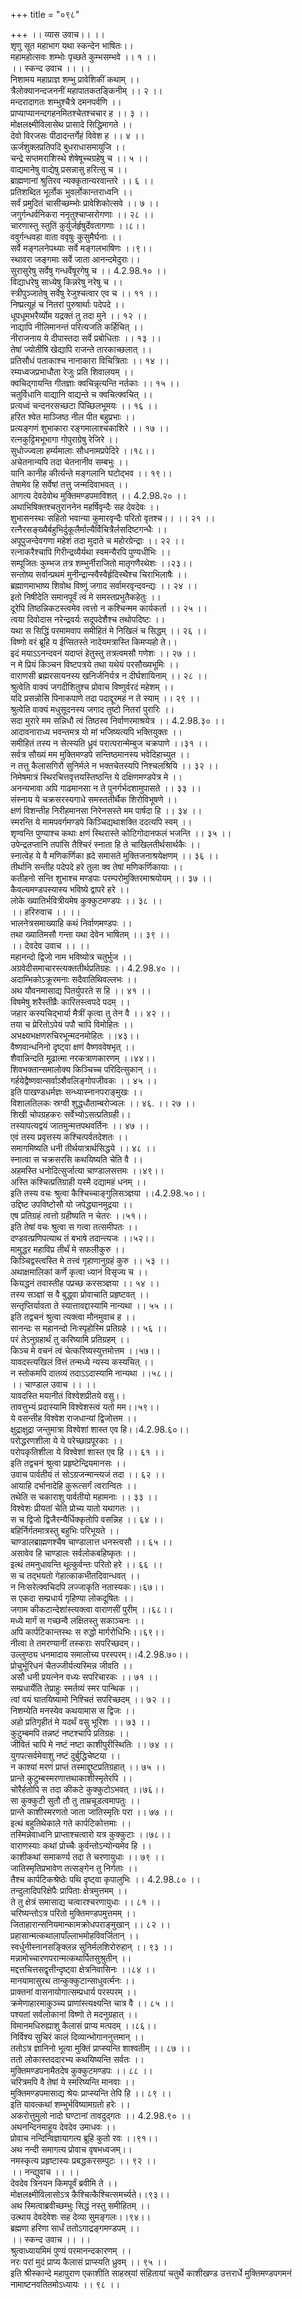 +++
title = "०९८"

+++
।। व्यास उवाच।। ।।  
शृणु सूत महाभाग यथा स्कन्देन भाषितः।।  
महामहोत्सवः शम्भोः पृच्छते कुम्भसम्भवे ।। १ ।।  
।। स्कन्द उवाच ।। ।।  
निशामय महाप्राज्ञ शम्भु प्रावेशिकीं कथाम् ।।  
त्रैलोक्यानन्दजननीं महापातकतङ्किनीम् ।। २ ।।  
मन्दरादागतः शम्भुश्चैत्रे दमनपर्वणि ।।  
प्राप्याप्यानन्दगहनमितश्चेतश्चचार ह ।। ३ ।।  
मोक्षलक्ष्मीविलासेथ प्रासादे सिद्धिमागते ।।  
देवो विरजसः पीठादन्तर्गेहं विवेश ह ।। ४ ।।  
ऊर्जशुक्लप्रतिपदि बुधराधासमायुजि ।।  
चन्द्रे सप्तमराशिस्थे शेषेषूच्चग्रहेषु च ।। ५ ।।  
वाद्यमानेषु वाद्येषु प्रसन्नासु हरित्सु च ।।  
ब्राह्मणानां श्रुतिरव न्यक्कृतान्यरवान्तरे ।। ६ ।।  
प्रतिशब्दित भूर्लोक भुवर्लोकान्तराध्वनि ।।  
सर्वं प्रमुदितं चासीच्छम्भोः प्रावेशिकोत्सवे ।। ७ ।।  
जगुर्गन्धर्वनिकरा ननृतुश्चाप्सरोगणाः ।। २८ ।।  
चारणास्तु स्तुतिं कुर्युर्जर्हृषुर्देवतागणाः ।।८।।  
ववुर्गन्धवहा वाता ववृषुः कुसुमैर्घनाः ।।  
सर्वे मङ्गलनेपथ्याः सर्वे मङ्गलभाषिणः ।।९।।  
स्थावरा जङ्गमाः सर्वे जाता आनन्दमेदुराः।।  
सुरासुरेषु सर्वेषु गन्धर्वेषूरगेषु च ।। 4.2.98.१० ।।  
विद्याधरेषु साध्येषु किन्नरेषु नरेषु च ।।  
स्त्रीपुञ्जातेषु सर्वेषु रेजुश्चत्वार एव च ।। ११ ।।  
निष्प्रत्यूहं च नितरां पुरुषार्थाः पदेपदे ।।  
धूपधूमभरैर्व्योम यद्रक्तं तु तदा मुने ।। १२ ।।  
नाद्यापि नीलिमानन्तं परित्यजति कर्हिचित् ।।  
नीराजनाय ये दीपास्तदा सर्वे प्रबोधिताः ।। १३ ।।  
तेषां ज्योतींषि खेद्यापि राजन्ते तारकाच्छलात् ।।  
प्रतिसौधं पताकाश्च नानाकारा विचित्रिताः ।। १४ ।।  
रम्यध्वजप्रभाधौता रेजुः प्रति शिवालयम् ।।  
क्वचिद्गायन्ति गीतज्ञाः क्वचिन्नृत्यन्ति नर्तकाः ।। १५ ।।  
चतुर्विधानि वाद्यानि वाद्यन्ते च क्वचित्क्वचित् ।।  
प्रत्यध्वं चन्दनरसच्छटा पिच्छिलभूमयः ।। १६ ।।  
हरित श्वेत माञ्जिष्ठ नील पीत बहुप्रभाः ।।  
प्रत्यङ्गणं शुभाकारा रङ्गमालाश्चकाशिरे ।। १७ ।।  
रत्नकुट्टिमभूभागा गोपुराग्रेषु रेजिरे ।।  
सुधोज्ज्वला हर्म्यमालाः सौधनामप्रपेदिरे ।।१८।।  
अचेतनान्यपि तदा चेतनानीव सम्बभुः ।।  
यानि कानीह कीर्त्यन्ते मङ्गलानि घटोद्भव ।। १९।।  
तेषामेव हि सर्वेषां तत्तु जन्मदिवाभवत् ।।  
आगत्य देवदेवोथ मुक्तिमण्डपमाविशत् ।। 4.2.98.२० ।।  
अथाभिषिक्तश्चतुराननेन महर्षिवृन्दैः सह देवदेवः ।।  
शुभासनस्थः सहितो भवान्या कुमारवृन्दैः परितो वृतश्च।। ।। २१ ।।  
रत्नैरसङ्ख्यैर्बहुभिर्दुकूलैर्माल्यैर्विचित्रैर्लसदिष्टगन्धैः ।।  
अपूपुजन्देवगणा महेशं तदा मुदाते च महोरग्रेन्द्राः ।। २२ ।।  
रत्नाकरैश्चापि गिरीन्द्रव्यैर्यथा स्वमन्यैरपि पुण्यधीभिः ।।  
सम्पूजितः कुम्भज तत्र शम्भुर्नीराजितो मातृगणैरथेशः ।।२३।।  
सन्तोष्य सर्वान्प्रथमं मुनीन्द्रान्स्वैस्वैर्हृदिस्थैश्च चिराभिलाषैः ।।  
ब्रह्माणमाभाष्य शिवोथ विष्णुं जगाद सर्वामरवृन्दवन्द्यः ।। २४ ।।  
इतो निषीदेति समानपूर्वं त्वं मे समस्तप्रभुतैकहेतुः ।।  
दूरेपि तिष्ठन्निकटस्त्वमेव त्वत्तो न कश्चिन्मम कार्यकर्ता ।। २५ ।।  
त्वया दिवोदास नरेन्द्रवर्यः सदूपदेशैश्च तथोपदिष्टः ।।  
यथा स सिद्धिं परमामवाप समीहितं मे निखिलं च सिद्धम् ।। २६ ।।  
विष्णो वरं ब्रूहि य ईप्सितस्ते नादेयमत्रास्ति किमप्यहो ते।।  
इदं मयाऽऽनन्दवनं यदाप्तं हेतुस्तु तत्रत्वमसौ गणेशः ।। २७ ।।  
न मे प्रियं किञ्चन विष्टपत्रये तथा यथेयं परसौख्यभूमिः ।।  
वाराणसी ब्रह्मरसायनस्य खनिर्जनिर्यत्र न दीर्घशायिनाम् ।। २८ ।।  
श्रुत्वेति वाक्यं जगदीशितुश्च प्रोवाच विष्णुर्वरदं महेशम् ।।  
यदि प्रसन्नोसि पिनाकपाणे तदा पदाद्दूरमहं न ते स्याम् ।। २९ ।।  
श्रुत्वेति वाक्यं मधुसूदनस्य जगाद तुष्टो नितरां पुरारिः ।।  
सदा मुरारे मम सन्निधौ त्वं तिष्ठस्व निर्वाणरमाश्रयेत्र ।। 4.2.98.३० ।।  
आदावनाराध्य भवन्तमत्र यो मां भजिष्यत्यपि भक्तियुक्तः ।।  
समीहितं तस्य न सेत्स्यति ध्रुवं परात्परान्मेम्बुज चक्रपाणे ।।३१ ।।  
सर्वत्र सौख्यं मम मुक्तिमण्डपे सन्तिष्ठमानस्य भवेदिहाच्युत ।।  
न तत्तु कैलासगिरौ सुनिर्मले न भक्तचेतस्यपि निश्चलश्रियि ।। ३२ ।।  
निमेषमात्रं स्थिरचित्तवृत्तयस्तिष्ठन्ति ये दक्षिणमण्डपेत्र मे ।।  
अनन्यभावा अपि गाढमानसा न ते पुनर्गर्भदशामुपासते ।। ३३ ।।  
संस्नाय ये चक्रसरस्यगाधे समस्ततीर्थैक शिरोविभूषणे ।।  
क्षणं विशन्तीह निरीहमानसा निरेनसस्ते मम पार्षदा हि ।। ३४ ।।  
स्मरन्ति ये मामपवर्गमण्डपे किञ्चिद्यथाशक्ति ददत्यपि स्वम् ।।  
शृण्वन्ति पुण्याश्च कथाः क्षणं स्थिरास्ते कोटिगोदानफलं भजन्ति ।। ३५ ।।  
उपेन्द्रतप्तानि तपांसि तैश्चिरं स्नाता हि ते चाखिलतीर्थसार्थकैः ।।  
स्नात्वेह ये वै मणिकर्णिका ह्रदे समासते मुक्तिजनाश्रयेक्षणम् ।। ३६ ।।  
तीर्थानि सन्तीह पदेपदे हरे तुला क्व तेषां मणिकर्णिकायाः ।।  
कतीहनो सन्ति शुभाश्च मण्डपाः परम्परोमुक्तिरमाश्रयोयम् ।। ३७ ।।  
कैवल्यमण्डपस्यास्य भविष्ये द्वापरे हरे ।।  
लोके ख्यातिर्भवित्रीयमेष कुक्कुटमण्डपः ।। ३८ ।।  
।। हरिरुवाच ।। ।।  
भालनेत्रसमाख्याहि कथं निर्वाणमण्डपः ।।  
तथा ख्यातिमसौ गन्ता यथा देवेन भाषितम् ।। ३९ ।।  
।। देवदेव उवाच ।। ।।  
महानन्दो द्विजो नाम भविष्योत्र चतुर्भुज ।।  
अग्रवेदीसमाचारस्त्यक्ततीर्थप्रतिग्रहः ।। 4.2.98.४० ।।  
अदाम्भिकोऽक्रूरमनाः सदैवातिथिवल्लभः ।।  
अथ यौवनमासाद्य पितर्युपरते स हि ।। ४१ ।।  
विषमेषु शरैस्तीव्रैः कारितस्त्वपदे पदम् ।।  
जहार कस्यचिद्भार्या मैत्रीं कृत्वा तु तेन वै ।। ४२ ।।  
तया च प्रेरितोऽपेयं पपौ चापि विमोहितः ।।  
अभक्ष्यभक्षणरुचिरभून्मदनमोहितः ।।४३।।  
वैष्णवान्धनिनो दृष्ट्वा क्षणं वैष्णववेषभृत् ।।  
शैवान्निन्दति मूढात्मा नरकत्राणकारणम् ।।४४।।  
शिवभक्तान्समालोक्य किञ्चिच्च परिदित्सुकान् ।।  
गर्हयेद्वैष्णवान्सर्वाञ्शैवलिङ्गोपजीवकः ।। ४५ ।।  
इति पाखण्डधर्मज्ञः सन्ध्यास्नानपराङ्मुखः ।।  
विशालतिलकः स्रग्वी शुद्धधौताम्बरोज्वलः ।। ४६. ।। २७ ।।  
शिखी चोपग्रहकरः सर्वेभ्योऽसत्प्रतिग्रही।।  
तस्यापत्यद्वयं जातमुन्मत्तपथवर्तिनः ।। ४७ ।।  
एवं तस्य प्रवृत्तस्य कश्चित्पर्वतदेशतः ।।  
समागमिष्यति धनी तीर्थयात्रार्थसिद्धये ।। ४८ ।।  
स्नात्वा स चक्रसरसि कथयिष्यति चेति वै ।।  
अहमस्ति धनोदित्सुर्जात्या चाण्डालसत्तमः ।।४९।।  
अस्ति कश्चित्प्रतिग्राही यस्मै दद्यामहं धनम् ।।  
इति तस्य वचः श्रुत्वा कैश्चिच्चाङ्गुलिसञ्ज्ञया ।।4.2.98.५०।।  
उद्दिष्ट उपविष्टोसौ यो जपेद्ध्यानमुद्रया ।।  
एष प्रतिग्रहं त्वत्तो ग्रहीष्यति न चेतरः ।।५१।।  
इति तेषां वचः श्रुत्वा स गत्वा तत्समीपतः ।।  
दण्डवत्प्रणिपत्याथ तं बभाषे तदान्त्यजः ।।५२।।  
मामुद्धर महाविप्र तीर्थं मे सफलीकुरु ।।  
किञ्चिद्वस्त्वस्ति मे तत्त्वं गृहाणानुग्रहं कुरु ।। ५३ ।।  
अथाक्षमालिकां कर्णे कृत्वा ध्यानं विसृज्य च ।।  
कियद्धनं तवास्तीह पप्रच्छ करसञ्ज्ञया ।। ५४ ।।  
तस्य सञ्ज्ञां स वै बुद्ध्वा प्रोवाचाति प्रहृष्टवत् ।।  
सन्तृप्तिर्यावता ते स्यात्तावद्दास्यामि नान्यथा ।। ५५ ।।  
इति तद्वचनं श्रुत्वा त्यक्त्वा मौनमुवाच ह ।।  
सानन्दः स महानन्दो निःस्पृहोस्मि प्रतिग्रहे ।। ५६ ।।  
परं तेऽनुग्रहार्थं तु करिष्यामि प्रतिग्रहम् ।।  
किञ्च मे वचनं त्वं चेत्करिष्यस्युत्तमोत्तम ।।५७।।  
यावदस्त्यखिलं वित्तं तन्मध्ये न्यस्य कस्यचित् ।।  
न स्तोकमपि दातव्यं तदाऽऽदास्यामि नान्यथा ।।५८।।  
।। चाण्डाल उवाच ।। ।।  
यावदस्ति मयानीतं विश्वेशप्रीतये वसु।।  
तावत्तुभ्यं प्रदास्यामि विश्वेशस्त्वं यतो मम।।५९।।  
ये वसन्तीह विश्वेश राजधान्यां द्विजोत्तम ।।  
क्षुद्राक्षुद्रा जन्तुमात्रा विश्वेशां शास्त एव हि।।4.2.98.६०।।  
परोद्धरणशीला ये ये परेच्छाप्रपूरकाः ।।  
परोपकृतिशीला ये विश्वेशां शास्त एव हि ।। ६१ ।।  
इति तद्वचनं श्रुत्वा प्रहृष्टेन्द्रियमानसः ।।  
उवाच पार्वतीयं तं सोऽग्रजन्मान्त्यजं तदा ।। ६२ ।।  
आयाहि दर्भानादेहि कुरूत्सर्गं त्वरान्वितः ।।  
तथेति स चकाराशु पार्वतीयो महामनाः ।। ३३ ।।  
विश्वेशः प्रीयतां चेति प्रोच्य यातो यथागतः ।।  
स च द्विजो द्विजैरन्यैर्धिक्कृतोपि वसन्निह ।। ६४ ।।  
बहिर्निर्गतमात्रस्तु बहुभिः परिभूयते ।।  
चाण्डालब्राह्मणश्चैष चाण्डालात्त धनस्त्वसौ ।। ६५ ।।  
असावेव हि चाण्डालः सर्वलोकबहिष्कृतः ।।  
इत्थं तमनुधावन्ति थूत्कुर्वन्तः परितो हरे ।। ६६ ।।  
स च तद्भयतो गेहात्काकभीतदिवान्धवत् ।।  
न निःसरेत्क्वचिदपि लज्जाकृति नतास्यकः।।६७।।  
स एकदा सम्प्रधार्य गृहिण्या लोकदूषितः ।।  
जगाम कीकटान्देशांस्त्यक्त्वा वाराणसीं पुरीम् ।।६८।।  
मध्ये मार्गं स गच्छन्वै लक्षितस्तु सकाञ्चनः ।।  
अपि कार्पटिकान्तस्थः स रुद्धो मार्गरोधिभिः।।६९।।  
नीत्वा ते तमरण्यानीं तस्कराः सपरिच्छदम्।।  
उल्लुण्ठ्य धनमादाय समालोच्य परस्परम्।।4.2.98.७०।।  
प्रोचुर्भूरिधनं चैतज्जीर्यत्यस्मिन्न जीवति ।।  
असौ धनी प्रयत्नेन वध्यः सपरिचारकः ।। ७१ ।।  
सम्प्रधार्येति तेप्राहुः स्मर्तव्यं स्मर पान्थिक ।।  
त्वां वयं घातयिष्यामो निश्चितं सपरिच्छदम् ।। ७२ ।।  
निशम्येति मनस्येव कथयामास स द्विजः ।।  
अहो प्रतिगृहीतं मे यदर्थं वसु भूरिशः ।। ७३ ।।  
कुटुम्बमपि तन्नष्टं नष्टश्चापि प्रतिग्रहः ।।  
जीवितं चापि मे नष्टं नष्टा काशीपुरीस्थितिः ।। ७४ ।।  
युगपत्सर्वमेवाशु नष्टं दुर्बुद्धिचेष्टया ।।  
न काश्यां मरणं प्राप्तं तस्माद्दुष्टप्रतिग्रहात् ।। ७५ ।।  
प्रान्ते कुटुम्बस्मरणात्तथाकाशीस्मृतेरपि ।।  
चोरैर्हतोपि स तदा कीकटे कुक्कुटोऽभवत् ।।७६।।  
सा कुक्कुटी सुतौ तौ तु ताम्रचूडत्वमापतुः ।।  
प्रान्ते काशीस्मरणतो जाता जातिस्मृतिः परा ।। ७७ ।।  
इत्थं बहुतिथेकाले गते कार्पटिकोत्तमाः ।।  
तस्मिन्नेवाध्वनि प्राप्ताश्चत्वारो यत्र कुक्कुटाः ।।७८।।  
वाराणस्याः कथां प्रोच्चैः कुर्वन्तोऽन्योन्यमेव हि ।।  
काशीकथां समाकर्ण्य तदा ते चरणायुधाः ।। ७९ ।।  
जातिस्मृतिप्रभावेण तत्सङ्गेन तु निर्गताः ।।  
तैश्च कार्पटिकश्रेष्ठेः पथि दृष्ट्वा कृपालुभिः ।। 4.2.98.८० ।।  
तन्दुलादिपरिक्षेपैः प्रापिताः क्षेत्रमुत्तमम् ।।  
ते तु क्षेत्रं समासाद्य चत्वारश्चरणायुधाः ।। ८१ ।।  
चरिष्यन्तोऽत्र परितो मुक्तिमण्डपमुत्तमम् ।।  
जिताहारान्सनियमान्कामक्रोधपराङ्मुखान् ।। ८२ ।।  
प्रहासान्मत्कथालापाँल्लाभमोहविवर्जितान् ।।  
स्वर्धुनीस्नानसङ्क्लिन्न सुनिर्मलशिरोरुहान् ।। ९३ ।।  
मन्नामोच्चारणपरान्मत्कथार्पितसुश्रुतीन् ।।  
मद्दत्तचित्तसद्वृत्तीन्दृष्ट्वा क्षेत्रनिवासिनः ।।८४ ।।  
मानयामासुरथ तान्कुक्कुटान्साधुवर्त्मनः ।।  
प्राक्तनां वासनायोगात्सम्प्रधार्य परस्परम् ।।  
क्रमेणाहारमाकुञ्च्य प्राणांस्त्यक्ष्यन्ति चात्र वै ।। ८५ ।।  
पश्यतां सर्वलोकानां विष्णो ते मदनुग्रहात् ।।  
विमानमधिरुह्याशु कैलासं प्राप्य मत्पदम् ।।८६।।  
निर्विश्य सुचिरं कालं दिव्यान्भोगाननुत्तमान् ।।  
ततोऽत्र ज्ञानिनो भूत्वा मुक्तिं प्राप्स्यन्ति शाश्वतीम् ।। ८७ ।।  
ततो लोकास्तददारभ्य कथयिष्यन्ति सर्वतः ।।  
मुक्तिमण्डपनामैतदेष कुक्कुटमण्डपः ।। ८८ ।।  
चरित्रमपि वै तेषां ये स्मरिष्यन्ति मानवाः ।।  
मुक्तिमण्डपमासाद्य श्रेयः प्राप्स्यन्ति तेपि हि ।। ८९ ।।  
इति यावत्कथां शम्भुर्भविष्यामग्रतो हरेः ।।  
अकरोत्तुमुलो नादो घण्टानां तावदुद्गतः ।। 4.2.98.९० ।।  
अथनन्दिनमाहूय देवदेव उमाधवः ।।  
प्रोवाच नन्दिन्विज्ञायागत्य ब्रूहि कुतो रवः ।।९१।।  
अथ नन्दी समागत्य प्रोवाच वृषभध्वजम्।।  
नमस्कृत्य प्रहृष्टास्यः प्रबद्धकरसम्पुटः ।। ९२ ।।  
।। नन्द्युवाच ।। ।।  
देवदेव त्रिनयन किमपूर्वं ब्रवीमि ते ।।  
मोक्षलक्ष्मीविलासोऽत्र कैश्चित्कैश्चित्समर्च्यते।।९३।।  
अथ स्मित्वाब्रवीच्छम्भुः सिद्धं नस्तु समीहितम् ।।  
उत्थाय देवदेवेशः सह देव्या सुमङ्गलः।।९४।।  
ब्रह्मणा हरिणा सार्धं ततोऽगाद्रङ्गमण्डपम् ।।  
।। स्कन्द उवाच ।। ।।  
श्रुत्वाध्यायमिमं पुण्यं परमानन्दकारणम् ।।  
नरः परां मुदं प्राप्य कैलासं प्राप्स्यति ध्रुवम् ।। ९५ ।।  
इति श्रीस्कान्दे महापुराण एकाशीति साहस्र्यां संहितायां चतुर्थे काशीखण्ड उत्तरार्धे मुक्तिमण्डपगमनं नामाष्टनवतितमोऽध्यायः ।। ९८ ।।
